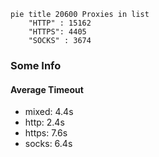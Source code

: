 
```mermaid
pie title 20600 Proxies in list
    "HTTP" : 15162
    "HTTPS": 4405
    "SOCKS" : 3674
```

### Some Info
#### Average Timeout

- mixed: 4.4s
- http: 2.4s
- https: 7.6s
- socks: 6.4s